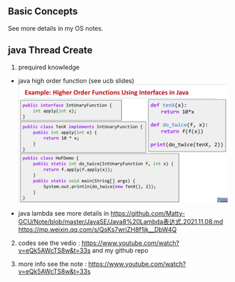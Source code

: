 ## Basic Concepts 
See more details in my OS notes.

## java Thread Create
1. prequired knowledge
- java high order function (see ucb slides)
![avatar](https://github.com/kechenkristin/imagesGitHub/blob/main/notes/uni/hof.png)

- java lambda
see more details in 
https://github.com/Matty-GCU/Note/blob/master/JavaSE/Java8%20Lambda表达式.2021.11.08.md
https://mp.weixin.qq.com/s/QsKs7wriZH8f1jk__DbW4Q

2. codes
see the vedio : https://www.youtube.com/watch?v=eQk5AWcTS8w&t=33s
and my github repo

3. more info
see the note : https://www.youtube.com/watch?v=eQk5AWcTS8w&t=33s

